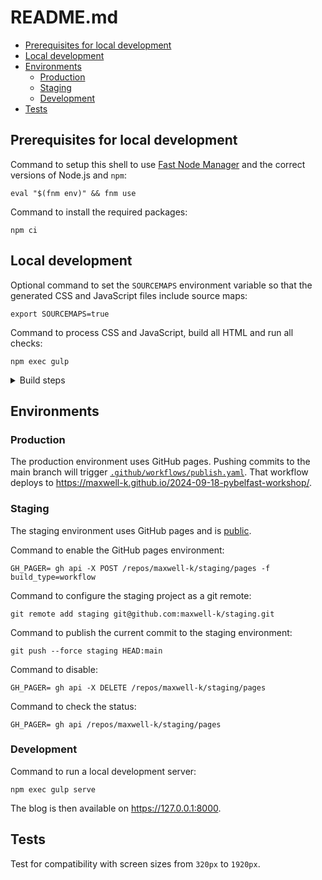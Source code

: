 # README.md

<!--
README.md
Copyright 2024 Keith Maxwell
SPDX-License-Identifier: CC0-1.0
-->

<!-- toc -->

- [Prerequisites for local development](#prerequisites-for-local-development)
- [Local development](#local-development)
- [Environments](#environments)
  - [Production](#production)
  - [Staging](#staging)
  - [Development](#development)
- [Tests](#tests)

<!-- tocstop -->

## Prerequisites for local development

Command to setup this shell to use [Fast Node Manager] and the correct versions
of Node.js and `npm`:

    eval "$(fnm env)" && fnm use

Command to install the required packages:

    npm ci

[Fast Node Manager]: https://github.com/Schniz/fnm

## Local development

Optional command to set the `SOURCEMAPS` environment variable so that the generated CSS
and JavaScript files include source maps:

    export SOURCEMAPS=true

Command to process CSS and JavaScript, build all HTML and run all checks:

    npm exec gulp

<details>
<summary>Build steps</summary>

Command to view build tasks

    npm exec gulp -- --tasks

Expected output:

<!--
[[[cog
from subprocess import run
completed = run(["npm", "exec", "gulp", "--", "--tasks"], capture_output=True, check=True)
lines = completed.stdout.decode().splitlines()
cog.outl()
cog.outl("```")
cog.outl("Tasks for …/gulpfile.js")
for line in lines[1:]:
    cog.outl(line)
cog.outl("```")
cog.outl()
]]] -->

```
Tasks for …/gulpfile.js
├─┬ default  Build then run all checks
│ └─┬ <series>
│   ├─┬ <parallel>
│   │ ├── js
│   │ └── css
│   ├── removeOutput
│   ├── pelican
│   └─┬ <parallel>
│     ├── djlintCheck
│     ├── djlintLint
│     ├── dprint
│     ├── purge
│     ├── renovateConfigValidator
│     ├── reuse
│     ├── stylelint
│     └── yamllint
└─┬ serve    Build, check then serve at http://127.0.0.1:8000 and watch for changes.
  └─┬ <series>
    ├─┬ <parallel>
    │ ├── js
    │ └── css
    ├── removeOutput
    ├── pelican
    ├─┬ <parallel>
    │ ├── djlintCheck
    │ ├── djlintLint
    │ ├── dprint
    │ ├── purge
    │ ├── renovateConfigValidator
    │ ├── reuse
    │ ├── stylelint
    │ └── yamllint
    └─┬ <parallel>
      ├── watchCss
      ├── watchJs
      └── pelicanListen
```

<!-- [[[end]]] -->

</details>

## Environments

### Production

The production environment uses GitHub pages. Pushing commits to the main branch
will trigger [`.github/workflows/publish.yaml`](/.github/workflows/publish.yaml). That workflow
deploys to
<https://maxwell-k.github.io/2024-09-18-pybelfast-workshop/>.

### Staging

The staging environment uses GitHub pages and is
[public](https://maxwell-k.github.io/staging/).

Command to enable the GitHub pages environment:

    GH_PAGER= gh api -X POST /repos/maxwell-k/staging/pages -f build_type=workflow

Command to configure the staging project as a git remote:

    git remote add staging git@github.com:maxwell-k/staging.git

Command to publish the current commit to the staging environment:

    git push --force staging HEAD:main

Command to disable:

    GH_PAGER= gh api -X DELETE /repos/maxwell-k/staging/pages

Command to check the status:

    GH_PAGER= gh api /repos/maxwell-k/staging/pages

### Development

Command to run a local development server:

    npm exec gulp serve

The blog is then available on <https://127.0.0.1:8000>.

## Tests

Test for compatibility with screen sizes from `320px` to `1920px`.

<!-- vim: set filetype=markdown.htmlCommentNoSpell.markdown-toc.cog : -->
